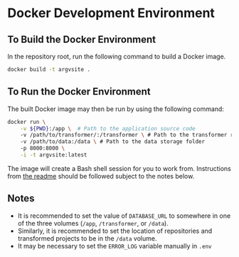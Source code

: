 # Docker Development Environment

## To Build the Docker Environment

In the repository root, run the following command to build a Docker
image.

```sh
docker build -t argvsite .
```

## To Run the Docker Environment

The built Docker image may then be run by using the following command:

```sh
docker run \
    -v ${PWD}:/app \  # Path to the application source code
    -v /path/to/transformer/:/transformer \ # Path to the transformer repository
    -v /path/to/data:/data \ # Path to the data storage folder
    -p 8000:8000 \
    -i -t argvsite:latest
```

The image will create a Bash shell session for you to work from.
Instructions from [the readme](README.md) should be followed subject
to the notes below.

## Notes

 - It is recommended to set the value of `DATABASE_URL` to somewhere
   in one of the three volumes (`/app`, `/transformer`, or `/data`).
 - Similarly, it is recommended to set the location of repositories
   and transformed projects to be in the `/data` volume.
 - It may be necessary to set the `ERROR_LOG` variable manually in
   `.env`
